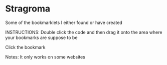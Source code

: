 # Stragroma
Some of the bookmarklets I either found or have created

INSTRUCTIONS:
Double click the code and then drag it onto the area where your bookmarks are suppose to be

Click the bookmark


Notes: It only works on some websites
